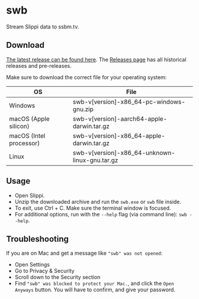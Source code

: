 # swb

Stream Slippi data to ssbm.tv.

## Download

[The latest release can be found here](https://github.com/gcpreston/swb-rs/releases/latest). The [Releases page](https://github.com/gcpreston/swb-rs/releases) has all historical releases and pre-releases.

Make sure to download the correct file for your operating system:

| OS                      | File                                           |
| ----------------------- | ---------------------------------------------- |
| Windows                 | swb-v[version]-x86_64-pc-windows-gnu.zip       |
| macOS (Apple silicon)   | swb-v[version]-aarch64-apple-darwin.tar.gz     |
| macOS (Intel processor) | swb-v[version]-x86_64-apple-darwin.tar.gz      |
| Linux                   | swb-v[version]-x86_64-unknown-linux-gnu.tar.gz |

## Usage

- Open Slippi.
- Unzip the downloaded archive and run the `swb.exe` or `swb` file inside.
- To exit, use Ctrl + C. Make sure the terminal window is focused.
- For additional options, run with the `--help` flag (via command line): `swb --help`.

## Troubleshooting

If you are on Mac and get a message like `"swb" was not opened`:
- Open Settings
- Go to Privacy & Security
- Scroll down to the Security section
- Find `"swb" was blocked to protect your Mac.`, and click the `Open Anyways` button. You will have to confirm, and give your password.
